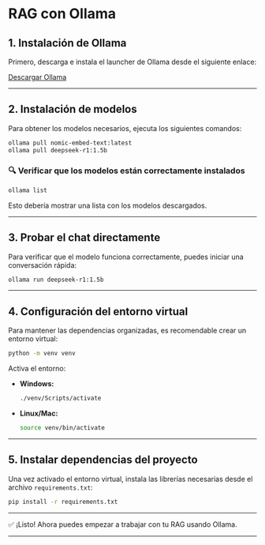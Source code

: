 # RAG con Ollama

## 1. Instalación de Ollama

Primero, descarga e instala el launcher de Ollama desde el siguiente enlace:

[Descargar Ollama](https://ollama.com/)

---

## 2. Instalación de modelos

Para obtener los modelos necesarios, ejecuta los siguientes comandos:

```bash
ollama pull nomic-embed-text:latest
ollama pull deepseek-r1:1.5b
```

### 🔍 Verificar que los modelos están correctamente instalados

```bash
ollama list
```

Esto debería mostrar una lista con los modelos descargados.

---

## 3. Probar el chat directamente

Para verificar que el modelo funciona correctamente, puedes iniciar una conversación rápida:

```bash
ollama run deepseek-r1:1.5b
```

---

## 4. Configuración del entorno virtual

Para mantener las dependencias organizadas, es recomendable crear un entorno virtual:

```bash
python -m venv venv
```

Activa el entorno:

- **Windows:**
  ```bash
  ./venv/Scripts/activate
  ```
- **Linux/Mac:**
  ```bash
  source venv/bin/activate
  ```

---

## 5. Instalar dependencias del proyecto

Una vez activado el entorno virtual, instala las librerías necesarias desde el archivo `requirements.txt`:

```bash
pip install -r requirements.txt
```

---

✅ ¡Listo! Ahora puedes empezar a trabajar con tu RAG usando Ollama.

---
